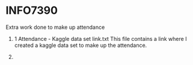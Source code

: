 # INFO7390
Extra work done to make up attendance

1. 1 Attendance - Kaggle data set link.txt  This file contains a link where I created a kaggle data set to make up the attendance.

2. 
